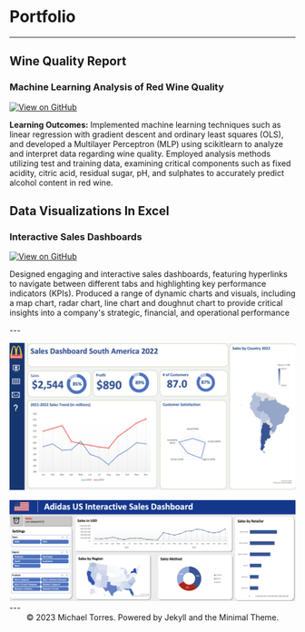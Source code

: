 # Portfolio
---
## Wine Quality Report

### Machine Learning Analysis of Red Wine Quality

[![View on GitHub](https://img.shields.io/badge/GitHub-View_on_GitHub-blue?logo=GitHub)](https://github.com/Michael96Torres/Machine-Learning/blob/main/Linear%20Regression%20and%20Ordinary%20Least%20Squares/WineQuality_LinearRegression_OLS.ipynb)

**Learning Outcomes:** Implemented machine learning techniques such as linear regression with gradient descent and ordinary least squares (OLS), and developed a Multilayer Perceptron (MLP) using scikitlearn to analyze and interpret data regarding wine quality.  Employed analysis methods utilizing test and training data, examining critical components such as fixed acidity, citric acid, residual sugar, pH, and sulphates to accurately predict alcohol content in red wine.


## Data Visualizations In Excel

### Interactive Sales Dashboards

[![View on GitHub](https://img.shields.io/badge/GitHub-View_on_GitHub-blue?logo=GitHub)](https://github.com/Michael96Torres/Data-Visualizations)


Designed engaging and interactive sales dashboards, featuring hyperlinks to navigate between different tabs and highlighting key performance indicators (KPIs).
Produced a range of dynamic charts and visuals, including a map chart, radar chart, line
chart and doughnut chart to provide critical insights into a company's strategic, financial,
and operational performance

---<center><img src="images/customer_sales.png"/></center>
<center><img src="images/interactive_dashboard.png"/></center>
---
<center>© 2023 Michael Torres. Powered by Jekyll and the Minimal Theme.</center>
